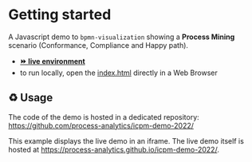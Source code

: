 # Getting started

A Javascript demo to `bpmn-visualization` showing a **Process Mining** scenario (Conformance, Compliance and Happy path).
- [__⏩ live environment__](https://cdn.statically.io/gh/process-analytics/bpmn-visualization-examples/master/demo/icpm-2022/index.html)
- to run locally, open the [index.html](index.html) directly in a Web Browser

## ♻️ Usage
The code of the demo is hosted in a dedicated repository: https://github.com/process-analytics/icpm-demo-2022/

This example displays the live demo in an iframe. The live demo itself is hosted at https://process-analytics.github.io/icpm-demo-2022/.
